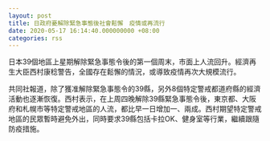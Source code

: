 ```yaml
---
layout: post
title: 日政府憂解除緊急事態後社會鬆懈　疫情或再流行
date: 2020-05-17 16:14:40.000000000 +08:00
categories: rss
---
```


日本39個地區上星期解除緊急事態令後的第一個周末，市面上人流回升。經濟再生大臣西村康稔警告，全國存在鬆懈的情況，或導致疫情再次大規模流行。

共同社報道，除了獲准解除緊急事態令的39縣，另外8個特定警戒都道府縣的經濟活動也逐漸恢復。西村表示，在上周四晚解除39縣緊急事態令後，東京都、大阪府和札幌市等特定警戒地區的人流，都比早一日增加一、兩成。西村期望特定警戒地區的民眾暫時避免外出，同時要求39縣包括卡拉OK、健身室等行業，繼續跟隨防疫措施。
